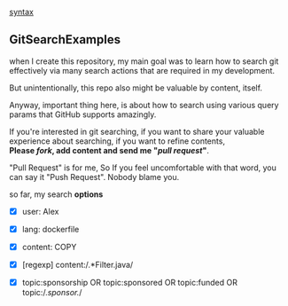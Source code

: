 [syntax](https://docs.github.com/en/get-started/writing-on-github/getting-started-with-writing-and-formatting-on-github/basic-writing-and-formatting-syntax)


## GitSearchExamples
when I create this repository, my main goal was to learn how to search git effectively via many search actions that are required in my development.

But unintentionally, this repo also might be valuable by content, itself.

Anyway, important thing here, is about how to search using various query params that GitHub supports amazingly.

If you're interested in git searching, if you want to share your valuable experience about searching, if you want to refine contents, 
<br>**Please *fork*, add content and send me "*pull request*"**.

"Pull Request" is for me, So If you feel uncomfortable with that word, you can say it "Push Request". Nobody blame you.

so far, my search **options**

- [x] user: Alex
- [x] lang: dockerfile
- [x] content: COPY
- [x] [regexp] content:/.*Filter.java/
- [x] topic:sponsorship OR topic:sponsored OR topic:funded OR topic:/.*sponsor.*/


